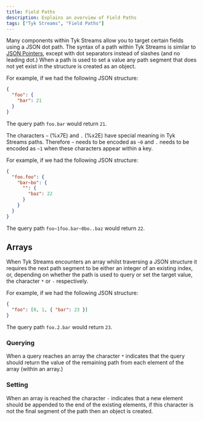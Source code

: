 ```yaml
---
title: Field Paths
description: Explains an overview of Field Paths
tags: ["Tyk Streams", "Field Paths"]
---
```


Many components within Tyk Streams allow you to target certain fields using a JSON dot path. The syntax of a path within Tyk Streams is similar to [JSON Pointers](https://tools.ietf.org/html/rfc6901), except with dot separators instead of slashes (and no leading dot.) When a path is used to set a value any path segment that does not yet exist in the structure is created as an object.

For example, if we had the following JSON structure:

```json
{
  "foo": {
    "bar": 21
  }
}
```

The query path `foo.bar` would return `21`.

The characters `~` (%x7E) and `.` (%x2E) have special meaning in Tyk Streams paths. Therefore `~` needs to be encoded as `~0` and `.` needs to be encoded as `~1` when these characters appear within a key.

For example, if we had the following JSON structure:

```json
{
  "foo.foo": {
    "bar~bo": {
      "": {
        "baz": 22
      }
    }
  }
}
```

The query path `foo~1foo.bar~0bo..baz` would return `22`.

## Arrays

When Tyk Streams encounters an array whilst traversing a JSON structure it requires the next path segment to be either an integer of an existing index, or, depending on whether the path is used to query or set the target value, the character `*` or `-` respectively.

For example, if we had the following JSON structure:

```json
{
  "foo": [0, 1, { "bar": 23 }]
}
```

The query path `foo.2.bar` would return `23`.

### Querying

When a query reaches an array the character `*` indicates that the query should return the value of the remaining path from each element of the array (within an array.)

### Setting

When an array is reached the character `-` indicates that a new element should be appended to the end of the existing elements, if this character is not the final segment of the path then an object is created.
